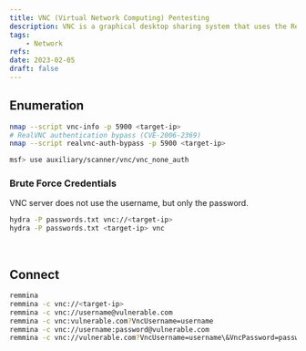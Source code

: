 ```yaml
---
title: VNC (Virtual Network Computing) Pentesting
description: VNC is a graphical desktop sharing system that uses the Remote Frame Buffer protocol to remotely control another computer. Default ports are 5800, 5801, 5900, 5901.
tags:
    - Network
refs:
date: 2023-02-05
draft: false
---
```


## Enumeration

```sh
nmap --script vnc-info -p 5900 <target-ip>
# RealVNC authentication bypass (CVE-2006-2369)
nmap --script realvnc-auth-bypass -p 5900 <target-ip>

msf> use auxiliary/scanner/vnc/vnc_none_auth
```

### Brute Force Credentials

VNC server does not use the username, but only the password.

```sh
hydra -P passwords.txt vnc://<target-ip>
hydra -P passwords.txt <target-ip> vnc
```

<br />

## Connect

```sh
remmina
remmina -c vnc://<target-ip>
remmina -c vnc://username@vulnerable.com
remmina -c vnc:vulnerable.com?VncUsername=username
remmina -c vnc://username:password@vulnerable.com
remmina -c vnc://vulnerable.com?VncUsername=username\&VncPassword=password
```